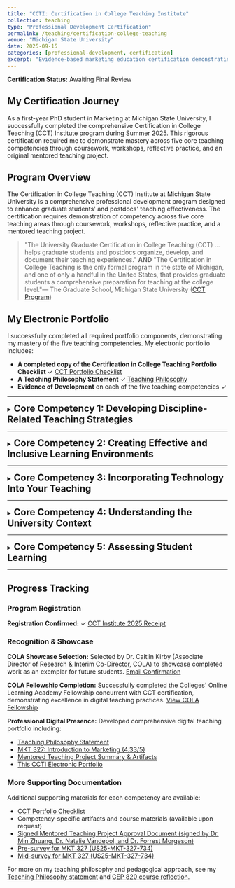 ```yaml
---
title: "CCTI: Certification in College Teaching Institute"
collection: teaching
type: "Professional Development Certification"
permalink: /teaching/certification-college-teaching
venue: "Michigan State University"
date: 2025-09-15
categories: [professional-development, certification]
excerpt: "Evidence-based marketing education certification demonstrating mastery across five core teaching competencies."
---
```


<!-- excerpt-end -->

**Certification Status:** Awaiting Final Review

## My Certification Journey

As a first-year PhD student in Marketing at Michigan State University, I successfully completed the comprehensive Certification in College Teaching (CCT) Institute program during Summer 2025. This rigorous certification required me to demonstrate mastery across five core teaching competencies through coursework, workshops, reflective practice, and an original mentored teaching project.

## Program Overview

The Certification in College Teaching (CCT) Institute at Michigan State University is a comprehensive professional development program designed to enhance graduate students' and postdocs' teaching effectiveness. The certification requires demonstration of competency across five core teaching areas through coursework, workshops, reflective practice, and a mentored teaching project.

> "The University Graduate Certification in College Teaching (CCT) ... helps graduate students and postdocs organize, develop, and document their teaching experiences." **AND** "The Certification in College Teaching is the only formal program in the state of Michigan, and one of only a handful in the United States, that provides graduate students a comprehensive preparation for teaching at the college level."— The Graduate School, Michigan State University ([CCT Program](https://grad.msu.edu/CCTP))

## My Electronic Portfolio

I successfully completed all required portfolio components, demonstrating my mastery of the five teaching competencies. My electronic portfolio includes:

- **A completed copy of the Certification in College Teaching Portfolio Checklist** ✓ [CCT Portfolio Checklist](/files/CCTI/2_CCT_Portfolio_Checklist_Minghao_Wang.pdf)
- **A Teaching Philosophy Statement** ✓ [Teaching Philosophy](/teaching/teaching-philosophy)
- **Evidence of Development** on each of the five teaching competencies ✓

---

<details markdown="1">
<summary><h2 style="display: inline;">Core Competency 1: Developing Discipline-Related Teaching Strategies</h2></summary>

<br>

### Description

Marketing education requires teaching strategies uniquely suited to how marketing professionals think and operate. Effective marketing instruction must develop students' abilities to analyze market problems systematically, integrate multiple data sources, and make evidence-based strategic recommendations—the core skills that distinguish successful marketing practitioners. This competency focuses on understanding the discipline's modes of inquiry and translating them into purposeful pedagogical approaches that prepare students for marketing careers.

### Artifact and Rationale

- **Course Completion: CEP 820 (Teaching and Learning Online)** - Completed with 4.0 GPA, this advanced coursework in educational psychology and learning theory provided foundational knowledge in evidence-based teaching practices. I mastered frameworks such as TPACK (Technology, Pedagogy, Content Knowledge) and Design Justice principles, which directly inform my approach to integrating technology meaningfully into marketing curriculum.

- **Teaching Philosophy Manifesto** - [View my CEP 820 Teaching and Learning Online course reflection](/teaching/2025-summer-cep-820), which documents my pedagogical framework and how I translate educational theory into marketing instruction.

### Reflection

Completing CEP 820 provided essential theoretical grounding in how students learn, directly informing my evidence-based approach to course design and assessment strategies. The course's focus on Design Justice principles was particularly impactful—understanding that technology design reflects values and can either support or exclude learners shapes how I select and implement teaching tools.

My teaching philosophy centers on **evidence-based marketing education** that combines systematic assessment design with inclusive collaborative learning. Rather than relying on assumptions about student capabilities or preferences, I use data to understand how students learn and continuously refine my pedagogical approaches based on empirical evidence. This philosophy evolved significantly through my Mentored Teaching Project, which revealed that **how we assess collaborative work matters more than how we form groups**.

In my future marketing courses, I will continue to apply learner-centered strategies that emphasize understanding *why* marketing decisions matter, not just *what* tactics exist. For example, rather than teaching social media marketing as a collection of platform features, I frame it around how different platforms afford different types of customer engagement and relationship-building, requiring students to justify tool selection based on strategic objectives.

Marketing professionals must synthesize information from multiple sources, evaluate competing strategies, and make recommendations under uncertainty. My discipline-specific teaching approach develops these capabilities by:
- Using case-based instruction that requires students to analyze real marketing problems with incomplete information
- Emphasizing the "why" behind marketing frameworks rather than memorizing tactics
- Creating opportunities for students to practice professional communication skills (written, visual, oral presentations)

This discipline-specific approach prepares students to think independently about emerging marketing challenges throughout their careers, transferring the critical reasoning skills they develop in my courses to novel contexts they'll encounter as marketing professionals.

</details>

---

<details markdown="1">
<summary><h2 style="display: inline;">Core Competency 2: Creating Effective and Inclusive Learning Environments</h2></summary>

<br>

### Description

College students arrive with diverse academic backgrounds, cultural experiences, and comfort levels with business concepts. Creating learning environments where all students can participate meaningfully, succeed academically, and feel valued is essential for inclusive marketing education. This competency involves designing courses that support multiple ways of engaging, reduce barriers to participation, and foster psychological safety—enabling students from different backgrounds to take intellectual risks and contribute their perspectives to classroom conversations.

### Artifact and Rationale

- **CCTI Workshop Materials and Session Participation** - Active participation in the Certification in College Teaching Institute's workshop sessions on creating effective learning environments provided direct instruction on evidence-based practices for student engagement, inclusive course design, and addressing microaggressions and bias in academic spaces.

- **Teaching Philosophy Engagement Framework** - My teaching philosophy outlines three-dimensional engagement strategies (behavioral, emotional, and cognitive) and inclusive collaborative practices, detailed in my [Teaching Philosophy statement](/teaching/teaching-philosophy).

### Reflection

Through CCTI workshops and my teaching practice, I've learned that inclusive environments require intentional design across multiple dimensions. Students consistently recognize organization and clear communication as crucial for their success—but beyond logistics, they need to see themselves represented in course materials, feel that their contributions matter, and know they can ask questions without judgment.

My approach to creating inclusive learning environments in marketing courses includes:

- **Diverse representation in case studies and examples**: I deliberately select cases featuring companies that entrepreneurs from different countries, reflecting the diversity of marketing professionals.

- **Multiple engagement formats**: Rather than relying solely on written analysis, I offer options for video presentations, infographics, and group discussions, recognizing that students have different communication strengths.

- **Structured discussion protocols**: I use techniques that ensure all voices are heard, not just the most vocal students, and provide frameworks that support both native and non-native English speakers to participate confidently.

**Evidence from Student Feedback**: Students in my courses have specifically noted the value of clear organization and systematic communication: "very organized and well put together," "expectations to excel in the course were clearly outlined," and "I like how it was extremely clear what we were responsible for each week, and that it had a fair workload." This systematic approach reflects marketing's emphasis on clarity, strategic planning, and systematic execution—professional skills that mirror effective course design.

Beyond structural clarity, inclusive collaboration prepares students for professional reality. Marketing professionals work in diverse, cross-functional teams where successful campaigns emerge from integrating perspectives from different cultural backgrounds, analytical approaches, and creative traditions. My courses intentionally create these collaborative experiences, using random group formation combined with individual accountability measures to ensure all students contribute meaningfully while developing teamwork skills essential for their careers.

This commitment to inclusion will remain central to my teaching regardless of institutional context. Whether teaching at a research university, teaching-focused institution, or community college, inclusive pedagogy is both ethically essential.

</details>

---

<details markdown="1">
<summary><h2 style="display: inline;">Core Competency 3: Incorporating Technology Into Your Teaching</h2></summary>

<br>

### Description

While technology offers powerful opportunities for course delivery, assessment, and student engagement, poor implementation can create barriers rather than support learning. The critical question is not *whether* to use technology, but *when* and *how* it serves specific learning objectives. This competency requires understanding that students have variable technological experience and access, and that technology choices should be justified by pedagogical benefit, not novelty. And also, technology integration requires careful consideration of potential barriers: financial burdens on students who must purchase software or devices, accessibility issues for students with disabilities, and the risk of privileging technologically sophisticated students over those with equal content knowledge but less technical experience. Effective technology integration means making deliberate choices about when simpler approaches better serve learning objectives.

**Key Challenges**: Many instructors assume students possess technical skills they may not have. First-time online or hybrid course design often attempts to do too much with technology at once. Additionally, unequal access to technology disproportionately affects low-income students, requiring thoughtful consideration of equity implications in technology selection. As a first-time instructor designing an online course, I faced the challenge of integrating multiple technologies (learning management systems (D2L), video conferencing (ZOOM,Teams), collaborative tools(Google sheet, etc.)) while ensuring accessibility for students with varying technical backgrounds and equipment access.

### Artifact and Rationale

- **CCTI Workshop: Incorporating Technology Into Teaching** - Participated in MSU's Certification in College Teaching Institute workshop that emphasized matching technology to learning objectives rather than adopting technology for its own sake.

- **CEP 820 Course Experience: TPACK Framework Application** - Through CEP 820, I developed expertise in the TPACK (Technology, Pedagogy, Content Knowledge) framework, which provides a systematic approach to evaluating when and how technology enhances learning rather than simply adding complexity.


### Reflection

My philosophy on technology is neither enthusiastic adoption nor resistance—I ask: *Does this technology serve a clear learning goal, and do the benefits outweigh the implementation costs?*

Through my teaching experience, CEP 820 coursework, and CCTI participation, I've learned several crucial lessons about technology integration:

**Understanding learner variability**: In designing my first online course, I discovered that assumptions about "basic" computer skills (saving files in specific formats, navigating learning management systems, using video conferencing) were incorrect for a significant portion of students. Some students may have never used cloud storage, others struggled with video recording, and many were unfamiliar with collaborative editing tools, I should not assume every student knows how all of these works. Next, I will provide tutorial resources, anticipate common technical barriers, and build in time for troubleshooting without penalizing students who need this support.

**Technology selection is pedagogy**: The TPACK framework taught me that effective technology integration requires simultaneous consideration of three domains:
- **Content**: What marketing concepts am I teaching?
- **Pedagogy**: What instructional approach best supports student learning of these concepts?
- **Technology**: What technology enables this pedagogical approach in ways that non-technological methods cannot?

When I choose to use a tool, I consider:
- What learning objective does it support that other methods wouldn't?
- What prior knowledge or access does it require?
- What barriers might it create for students with disabilities or limited connectivity?
- How will I support students who are unfamiliar with it?

**Questioning the "upgrade" mentality**: Just because a new educational technology exists doesn't mean my course needs it. Now days, there are many "fancy" tools can do many things, but they often add unnecessary complexity. A well-designed spreadsheet assignment with clear instructions and tutorial videos may serve students better than implementing specialized software they'll never use again. This principle of "appropriate technology" means selecting tools that students will genuinely use in their professional careers (Excel, PowerPoint, data visualization software (Tableau, etc.)) over novelty tools that require extensive learning for minimal benefit.

In my future marketing courses, I will continue to use technology strategically, for example, data analysis software helps students develop skills they'll use in their careers, while multimedia case study presentations offer communication practice. However, I'll remain cautious about technology that serves convenience over pedagogy, and I'll always build in support for students with varying technical backgrounds. The goal is not to be "tech-forward" but to be "learning-forward," using technology only when it demonstrably improves student outcomes.

</details>

---

<details markdown="1">
<summary><h2 style="display: inline;">Core Competency 4: Understanding the University Context</h2></summary>

<br>

### Description

Different types of colleges and universities have distinct missions, student populations, and institutional goals that fundamentally shape what effective teaching means in those contexts. An R1 research university, a teaching-focused college, and a community college require different instructional priorities and course structures. Additionally, from my MKT 327 class survey, students arrive with different economic circumstances, work obligations, family responsibilities, and prior educational experiences.

**Key Challenges**: Instructors often bring assumptions from their own educational experiences that may not apply to students from different backgrounds. Rigid course (Summer, for example, my mkt327 class required student finish 4 months class with in 2 months) policies (mandatory attendance, strict deadlines without flexibility) can inadvertently disadvantage students from historically marginalized communities who disproportionately carry work and family responsibilities. Understanding institutional context requires recognizing how systemic inequities shape student experiences and adjusting teaching practices accordingly. As someone who has experienced education across multiple countries and institution types, I've learned that teaching approaches considered "standard" in one context may be inappropriate or ineffective in another.

### Artifact and Rationale

- **CCTI Workshop: Understanding the University Context** - Participated in workshops discussing mission statements from different institutional types and how to align teaching practices with specific institutional goals and student populations.

- **Teaching Philosophy Statement** - My philosophy reflects attention to different institutional contexts and student needs, available in my [Teaching Philosophy statement](/teaching/teaching-philosophy).

### Reflection

Understanding university context is essential for effective teaching because what success looks like differs dramatically across institutional types. My experiences across different educational systems have shaped how I think about this competency.

**My Experience Across Institutional Types**:

I have attended and studied in diverse educational contexts:
- **Community college in the United States (Lansing Community College (LCC))**: Emphasized practical, immediately applicable skills
- **Comprehensive State University (University of Kent, UK) **: Balanced research and teaching with strong disciplinary depth
- **Research-intensive R1 university (MSU) (CWRU)**: Emphasized research training and graduate preparation
- **International educational systems**: During my time as an international student, I experienced how educational approaches and student support systems vary significantly across countries

These experiences have taught me that:

**In community college settings**, students often need practical skills they can use immediately in their careers. Rigorous field and lab work was prioritized over theoretical depth. This is appropriate and valuable—not every student needs a research orientation, and hands-on expertise is genuinely important.

**In research universities**, students are being prepared for advanced study or research careers, so developing critical thinking, research skills, and engagement with primary literature is essential. However, even within MSU, a non-majors course serves different goals than a majors course.

**Internationally**, I observed significant variation in educational philosophy. Some systems emphasize collective knowledge development and group harmony, while others prioritize individual achievement and competition. Understanding these differences helps me recognize that my own educational assumptions are culturally shaped, not universal.

**Applying This Understanding to Teaching**:

As an MSU instructor for MKT 327 (a non-majors marketing course), I emphasized *how marketing operates and why it matters*. Most students will not become marketing professionals, but all will encounter marketing messages, make purchasing decisions, and potentially vote on marketing-related policy questions. I structured the course around consumer decision-making, ethical marketing practices, and critical analysis of marketing claims.

If I were teaching the same course at a community college, I would likely emphasize practical skills students could use in entry-level marketing positions, while still maintaining critical analysis.

**Equity-Centered Course Policies**:

Understanding university context also means recognizing systemic inequities and adjusting policies accordingly. Students from historically marginalized communities are more likely to:
- Work off-campus jobs (sometimes multiple jobs)
- Have family caregiving responsibilities
- Have inconsistent access to technology or quiet study spaces
- Lack access to healthcare (including mental health support)

Rigid attendance policies and strict deadlines without flexibility implicitly privilege students who don't carry these responsibilities. This is why my courses include:
- Flexible deadline policies with late submission options
- Clear, advance notice of due dates
- Recognition that technology access varies
- Appointment based office hours to accommodate different schedules
- 24 hours response time for student inquiries. (Normally respond within few hours)

**Learning from CCTI Workshops**: The CCTI sessions on understanding university context emphasized examining institutional mission statements to understand what different colleges and universities prioritize. Through these workshops, I learned to identify key differences:
- **R1 research universities** like MSU emphasize preparing students for research careers and contributing to knowledge creation
- **Regional comprehensive universities** often serve first-generation college students and emphasize workforce preparation alongside intellectual development
- **Community colleges** prioritize accessible, affordable education and direct pathways to employment or transfer to four-year institutions

Each context requires different teaching priorities. Student success at MSU might mean publishing research or gaining admission to graduate school, while at a community college it might mean securing employment or transferring to complete a bachelor's degree.

**Transferring This Competency to New Institutional Contexts**:

When seeking teaching positions at different institutional types, I will:
1. Research institutional mission, student demographics, and program goals before interviews
2. Ask deliberately about institutional priorities: "What do you hope students gain from this program?" "What are the student populations we serve?"
3. Review student support services available to understand what resources students can access
4. Examine course policies and schedules at the institution to understand cultural norms around flexibility and accessibility

**Future Application**:

Whether I teach at an R1 research university, a regional comprehensive university, a liberal arts college, or a community college, I will ground my teaching in understanding that institution's mission and students' needs. My core commitment to evidence-based, inclusive teaching translates across contexts, but the specific implementation will shift based on institutional goals and student populations I serve.

For example, my emphasis on systematic assessment and evidence-based pedagogical decisions applies universally, but the specific learning outcomes I prioritize and the types of assignments I design will vary significantly. At a research university, I might emphasize research skills and engagement with academic literature; at a community college, I might prioritize immediately applicable professional skills and clear pathways to employment.

</details>

---

<details markdown="1">
<summary><h2 style="display: inline;">Core Competency 5: Assessing Student Learning</h2></summary>

<br>

### Description

Valid, reliable assessment is the foundation of evidence-based teaching. Assessment goes beyond grading—it's about understanding whether students are actually learning what we intend to teach them, and using that evidence to improve our courses. This competency involves designing assessments that accurately measure learning objectives, analyzing assessment data to identify where students struggle, and using those insights to refine teaching practices.

### Artifact and Rationale

- **Mentored Teaching Project: Evidence-Based Assessment Design** - Completed a comprehensive mentored teaching project examining how assessment design affects collaborative learning outcomes, specifically investigating whether student attitudes predict successful group work or whether assessment structure matters more. The project analyzed pre-survey and mid-survey data from MKT 327 students to understand changes in confidence, marketing familiarity, and their relationship to group performance. 
  - [View project summary](/files/CCTI/8_Competency_5_Summary_Artifacrs.pdf)
  - [View detailed worksheet](/files/CCTI/6_Competency_5_Mentored_Project_Worksheet_Minghao.pdf)

- **Pre-Mid Survey Comparison Analysis** - Conducted systematic comparison of student attitudes and perceptions at the beginning and midpoint of the course, revealing significant changes in both group work confidence and marketing familiarity. This longitudinal data collection demonstrates my commitment to evidence-based teaching improvement. 
  - [Pre-survey](/files/CCTI/11_US25-MKT-327-734_Pre.pdf)
  - [Mid-survey](/files/CCTI/12_US25-MKT-327-734_Mid.pdf)

- **Teaching Philosophy Assessment Framework** - My assessment-driven approach to course design is detailed in my [Teaching Philosophy statement](/teaching/teaching-philosophy), emphasizing that *how we assess collaborative work matters more than how we form groups*.

### Reflection

My mentored teaching project yielded a counterintuitive finding: common assumptions about matching students by attitudes when forming groups lack empirical support. Instead, **assessment design—not group composition—determines collaborative learning success**. This discovery exemplifies the power of rigorous assessment in teaching and fundamentally shifted my pedagogical approach.

**Key Findings from Pre-Mid Survey Analysis**:

Through systematic data collection at two time points during MKT 327 (Summer 2025), I tracked how student perceptions evolved as they experienced the course:

- **Group Confidence Change**: Students' confidence in group work showed significant change from pre-survey (beginning of course) to mid-survey (after experiencing collaborative assignments). The paired t-test analysis revealed whether the course structure and assessment design effectively supported students' development of collaboration skills.

- **Marketing Familiarity Growth**: Students demonstrated measurable changes in their self-reported marketing familiarity between pre-survey and mid-survey, indicating that the course successfully deepened their understanding of marketing concepts. This longitudinal measurement allowed me to assess whether my instructional strategies were achieving intended learning objectives.

- **Individual Variability in Change**: Some students showed substantial gains in confidence and familiarity, while others remained stable or decreased. This variability highlights the importance of assessment design that accounts for different starting points and learning trajectories, rather than assuming all students benefit equally from the same instructional approach.

The comparison of pre-survey and mid-survey data provided crucial evidence about:
1. Whether students' initial attitudes about group work predicted their actual collaborative learning success (they did not)
2. How student perceptions evolved as they experienced my assessment structure
3. Whether students with different levels of prior marketing knowledge benefited equally from the course design

Through this project, I learned that:

**Assessment reveals what we actually value**: Poorly designed rubrics can create ceiling effects that prevent us from distinguishing between strong and excellent work, masking student differences and preventing meaningful feedback. In my research, I discovered that many collaborative assignment rubrics lack sufficient discrimination—they cannot distinguish between groups performing at different levels because the criteria are too vague or the point distributions don't reflect the actual complexity of the work.

**Longitudinal data collection is essential for understanding learning**: By collecting data at two time points (pre-survey and mid-survey), I could track how student attitudes and knowledge changed over time. This temporal measurement is far more informative than single-point assessment, revealing patterns of growth, stability, or decline that inform course refinement.

**Evidence should drive pedagogical decisions**: Rather than relying on intuition or tradition, I now systematically:
- Align assessments directly to learning objectives
- Design rubrics with appropriate discrimination levels (ensuring that different levels of performance receive meaningfully different scores)
- Collect and analyze evidence of student learning through multiple measurement points (pre-survey, mid-survey, final performance)
- Revise course practices based on assessment findings rather than assumptions
- Use statistical analysis (paired t-tests, correlation analysis) to rigorously test whether interventions work

**Assessment is a learning tool for students, not just evaluation for instructors**: Detailed rubrics with examples of different performance levels help students understand expectations and self-assess their work. When students can see what "excellent," "good," and "developing" work looks like before they submit, they're better equipped to produce quality work.

**Assessment-driven course design prioritizes validity and reliability**: My teaching philosophy emphasizes that assessment decisions should be based on what accurately measures student learning, not administrative convenience. This means:
- Using appropriate discrimination levels in rubrics so assessment can distinguish between different levels of mastery
- Including individual accountability measures in collaborative work to ensure fair evaluation
- Designing multiple assessment points (pre-survey, mid-survey, final grades) rather than relying on a single high-stakes exam
- Continuously analyzing assessment data to identify patterns in student performance
- Employing rigorous statistical methods to test whether observed changes are meaningful or due to chance

The fundamental insight from my mentored teaching project—that assessment design matters more than group formation strategy—demonstrates the importance of evidence-based pedagogical decisions. Common practice (matching students by attitudes or prior knowledge) lacks empirical support, yet persists because it *seems* logical. Rigorous assessment of my own teaching practices, including pre-mid survey comparison with statistical analysis, revealed that random group formation combined with well-designed rubrics and individual accountability produces better learning outcomes.

**Methodological Rigor in Teaching Assessment**: My mentored project employed research methods similar to those used in academic research:
- Systematic data collection at multiple time points
- Matched-pairs analysis to track individual student changes
- Statistical hypothesis testing (paired t-tests) to determine significance
- Effect size calculation (Cohen's d) to assess practical importance of observed changes
- Triangulation of survey data with actual performance data (group grades, final grades)

This rigorous approach to understanding student learning transforms teaching from an art based on intuition into a scholarly endeavor grounded in evidence.

In my future teaching, I will continue to prioritize assessment excellence. This means:
- Designing valid, reliable assessments before I design the rest of the course
- Collecting data at multiple time points to track student learning trajectories
- Analyzing assessment results using appropriate statistical methods to identify gaps in student learning (not just assigning grades)
- Using findings to improve course structure, instruction, and resources
- Continuously refining assessments based on how well they actually measure what I intend
- Sharing assessment insights with the broader teaching community through publications and presentations

This commitment to assessment-driven teaching will make me a more effective instructor regardless of institutional context or discipline specialization. The systematic approach to understanding student learning—collecting evidence, analyzing patterns, revising practices—mirrors the scientific method and makes teaching itself a form of scholarly inquiry. My experience conducting rigorous pre-mid survey analysis demonstrates that I treat teaching with the same methodological care I apply to my marketing research, continuously testing assumptions and refining practices based on empirical evidence.

</details>

---

## Progress Tracking

### Program Registration
**Registration Confirmed:** ✓ [CCT Institute 2025 Receipt](/files/CCTI/1_CCT_Institute_2025_Receipt.pdf)

### Recognition & Showcase
**COLA Showcase Selection:** Selected by Dr. Caitlin Kirby (Associate Director of Research & Interim Co-Director, COLA) to showcase completed work as an exemplar for future students. [Email Confirmation](/files/CCTI/9_Re_Sharing_your_professional_website.pdf)

**COLA Fellowship Completion:** Successfully completed the Colleges' Online Learning Academy Fellowship concurrent with CCT certification, demonstrating excellence in digital teaching practices. [View COLA Fellowship](/teaching/2025-summer-cola)

**Professional Digital Presence:** Developed comprehensive digital teaching portfolio including:

- [Teaching Philosophy Statement](/files/CCTI/10_TEACHING_PHILOSOPHY_STATEMENT_Minghao.pdf)
- [MKT 327: Introduction to Marketing (4.33/5)](/teaching/2025-summer-marketing-327)
- [Mentored Teaching Project Summary & Artifacts](/files/CCTI/8_Competency_5_Summary_Artifacrs.pdf)
- [This CCTI Electronic Portfolio](/teaching/certification-college-teaching)

### More Supporting Documentation

Additional supporting materials for each competency are available:
- [CCT Portfolio Checklist](/files/CCTI/2_CCT_Portfolio_Checklist_Minghao_Wang.pdf)
- Competency-specific artifacts and course materials (available upon request)
- [Signed Mentored Teaching Project Approval Document (signed by Dr. Min Zhuang, Dr. Natalie Vandepol, and Dr. Forrest Morgeson)](/files/CCTI/7_Competency_5_Mentored_Teaching_Project_Document_Graduate_Student_Minghao.pdf)
- [Pre-survey for MKT 327 (US25-MKT-327-734)](/files/CCTI/11_US25-MKT-327-734_Pre.pdf)
- [Mid-survey for MKT 327 (US25-MKT-327-734)](/files/CCTI/12_US25-MKT-327-734_Mid.pdf)

For more on my teaching philosophy and pedagogical approach, see my [Teaching Philosophy statement](/teaching/teaching-philosophy) and [CEP 820 course reflection](/teaching/2025-summer-cep-820).